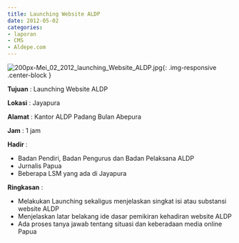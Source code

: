 ```yaml
---
title: Launching Website ALDP
date: 2012-05-02
categories:
- laporan
- CMS
- Aldepe.com
---
```


![200px-Mei_02_2012_launching_Website_ALDP.jpg](/uploads/200px-Mei_02_2012_launching_Website_ALDP.jpg){: .img-responsive .center-block }

**Tujuan** : Launching Website ALDP

**Lokasi** : Jayapura

**Alamat** : Kantor ALDP Padang Bulan Abepura

**Jam** : 1 jam

**Hadir** : 
* Badan Pendiri, Badan Pengurus dan Badan Pelaksana ALDP
* Jurnalis Papua
* Beberapa LSM yang ada di Jayapura

**Ringkasan** : 
* Melakukan Launching sekaligus menjelaskan singkat isi atau substansi website ALDP
* Menjelaskan latar belakang ide dasar pemikiran kehadiran website ALDP
* Ada proses tanya jawab tentang situasi dan keberadaan media online Papua
